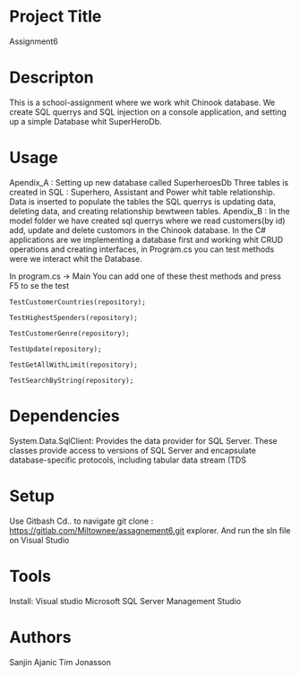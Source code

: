 # Project Title
Assignment6 

# Descripton 
This is a school-assignment where we work whit Chinook database. We create SQL querrys and SQL injection on a console application, and setting up a simple Database whit SuperHeroDb.

# Usage
Apendix_A : Setting up new database called SuperheroesDb Three tables is created in SQL : Superhero, Assistant and Power whit table relationship. Data is inserted to populate the tables the SQL querrys is updating data, deleting data, and creating relationship bewtween tables.
Apendix_B :
In the model folder we have created sql querrys where we read customers(by id) add, update and delete customors in the Chinook database.
In the C# applications are we implementing a database first and working whit CRUD operations and creating interfaces, in Program.cs you can test methods were we interact whit the Database.

In program.cs -> Main
You can add one of these thest methods and press F5 to se the test
```
TestCustomerCountries(repository);

TestHighestSpenders(repository);

TestCustomerGenre(repository);

TestUpdate(repository);

TestGetAllWithLimit(repository);

TestSearchByString(repository);
```

# Dependencies
System.Data.SqlClient:
Provides the data provider for SQL Server. These classes provide access to versions of SQL Server and encapsulate database-specific protocols, including tabular data stream (TDS

# Setup
Use Gitbash
Cd.. to navigate
git clone : https://gitlab.com/Miltownee/assagnement6.git
explorer.
And run the sln file on Visual Studio

# Tools
Install: 
Visual studio
Microsoft SQL Server Management Studio

# Authors
Sanjin Ajanic 
Tim Jonasson

